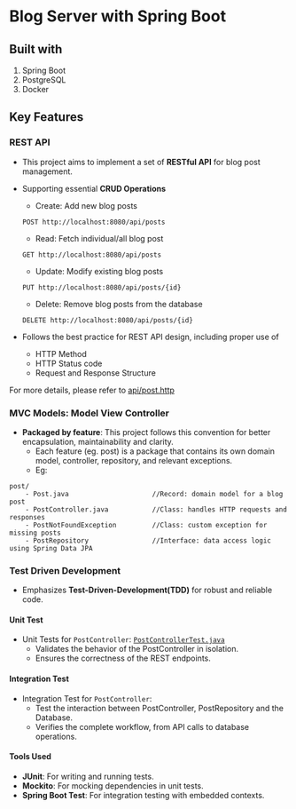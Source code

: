 # Blog Server with Spring Boot 

## Built with
1. Spring Boot
2. PostgreSQL
3. Docker

## Key Features

### REST API
- This project aims to implement a set of **RESTful API** for blog post management. 
- Supporting essential **CRUD Operations**
  - Create: Add new blog posts
  ```
  POST http://localhost:8080/api/posts
  ```
  - Read: Fetch individual/all blog post
  ```
  GET http://localhost:8080/api/posts
  ```
  - Update: Modify existing blog posts
  ```
  PUT http://localhost:8080/api/posts/{id}
  ```
  - Delete: Remove blog posts from the database
  ```
  DELETE http://localhost:8080/api/posts/{id}
  ```
  
- Follows the best practice for REST API design, including proper use of 
  - HTTP Method
  - HTTP Status code
  - Request and Response Structure

For more details, please refer to [api/post.http](api/post.http)

### MVC Models: Model View Controller
- **Packaged by feature**: This project follows this convention for better encapsulation, 
maintainability and clarity. 
  - Each feature (eg. post) is a package that contains its own domain model, controller, repository, and relevant
  exceptions. 
  - Eg: 

```
post/
    - Post.java                     //Record: domain model for a blog post  
    - PostController.java           //Class: handles HTTP requests and responses
    - PostNotFoundException         //Class: custom exception for missing posts
    - PostRepository                //Interface: data access logic using Spring Data JPA
```

### Test Driven Development
- Emphasizes **Test-Driven-Development(TDD)** for robust and reliable code.

#### Unit Test
- Unit Tests for `PostController`: [`PostControllerTest.java`](src/test/java/com/ningzhi/blog_server/post/PostControllerTest.java)
    - Validates the behavior of the PostController in isolation.
    - Ensures the correctness of the REST endpoints.
#### Integration Test 
- Integration Test for `PostController`: 
  - Test the interaction between PostController, PostRepository and the Database. 
  - Verifies the complete workflow, from API calls to database operations.

#### Tools Used
- **JUnit**: For writing and running tests.
- **Mockito**: For mocking dependencies in unit tests.
- **Spring Boot Test**: For integration testing with embedded contexts.
